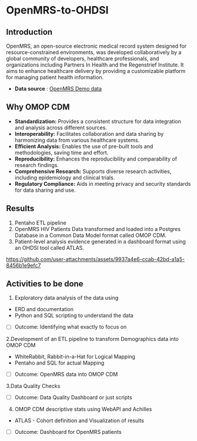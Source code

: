 # OpenMRS-to-OHDSI

## Introduction
OpenMRS, an open-source electronic medical record system designed for resource-constrained environments, was developed collaboratively by a global community of developers, healthcare professionals, and organizations including Partners In Health and the Regenstrief Institute. It aims to enhance healthcare delivery by providing a customizable platform for managing patient health information.

* **Data source** : [OpenMRS Demo data]( https://openmrs.atlassian.net/wiki/spaces/RES/pages/26273323/Demo+Data "OpenMRS Demo data") 

## Why OMOP CDM
* **Standardization:** Provides a consistent structure for data integration and analysis across different sources.
* **Interoperability:** Facilitates collaboration and data sharing by harmonizing data from various healthcare systems.
* **Efficient Analysis:** Enables the use of pre-built tools and methodologies, saving time and effort.
* **Reproducibility:** Enhances the reproducibility and comparability of research findings.
* **Comprehensive Research:** Supports diverse research activities, including epidemiology and clinical trials.
* **Regulatory Compliance:** Aids in meeting privacy and security standards for data sharing and use.

## Results
1. Pentaho ETL pipeline
2. OpenMRS HIV Patients Data transformed and loaded into a Postgres Database in a Common Data Model format called OMOP CDM.
3. Patient-level analysis evidence generated in a dashboard format using an OHDSI tool called ATLAS.

https://github.com/user-attachments/assets/9937a4e6-ccab-42bd-a1a5-8456b1e9efc7




## Activities to be done
1. Exploratory data analysis of the data using 
  * ERD and documentation
  * Python and SQL scripting to understand the data
* [ ] Outcome: Identifying what exactly to focus on

2.Development of an ETL pipeline to transform Demographics data into OMOP CDM
  * WhiteRabbit, Rabbit-in-a-Hat for Logical Mapping
* Pentaho and SQL for actual Mapping
* [ ] Outcome: OpenMRS data into OMOP CDM

3.Data Quality Checks
  * [ ] Outcome: Data Quality Dashboard or just scripts

4. OMOP CDM descriptive stats using WebAPI and Achilles
  * ATLAS - Cohort definition and Visualization of results 
* [ ] Outcome: Dashboard for OpenMRS patients
